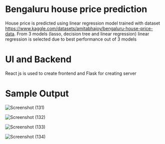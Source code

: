 # Bengaluru house price prediction
House price is predicted using linear regression model trained with dataset https://www.kaggle.com/datasets/amitabhajoy/bengaluru-house-price-data. From 3 models (lasso, decision tree and linear regression) linear regression is selected due to best performance out of 3 models

# UI and Backend
React js is used to create frontend and Flask for creating server

# Sample Output
![Screenshot (131)](https://github.com/AmalkumarG/Bengaluru_house_price_prediction/assets/102892250/9e06daec-2707-4f9e-ae20-08242dac0dfd)

![Screenshot (132)](https://github.com/AmalkumarG/Bengaluru_house_price_prediction/assets/102892250/80440855-2f6d-4f50-a124-93e87f323c9d)

![Screenshot (133)](https://github.com/AmalkumarG/Bengaluru_house_price_prediction/assets/102892250/7c2a144c-1af9-44b7-8d3c-36993ef6e494)

![Screenshot (134)](https://github.com/AmalkumarG/Bengaluru_house_price_prediction/assets/102892250/a54c411a-1b91-4d8e-a092-c7f62ca26125)


